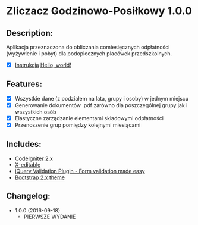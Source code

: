 # Zliczacz Godzinowo-Posiłkowy 1.0.0

## Description:
Aplikacja przeznaczona do obliczania comiesięcznych odpłatności (wyżywienie i pobyt) dla podopiecznych placówek przedszkolnych.
* [x] [Instrukcja](https://github.com/technet-systems/zliczacz-godzinowo-posilkowy/blob/master/docs/zliczacz-instrukcja.pdf)
<a href="http://example.com/" target="_blank">Hello, world!</a>

## Features:
* [x] Wszystkie dane (z podziałem na lata, grupy i osoby) w jednym miejscu
* [x] Generowanie dokumentów .pdf zarówno dla poszczególnej grupy jak i wszystkich osób
* [x] Elastyczne zarządzanie elementami składowymi odpłatności
* [x] Przenoszenie grup pomiędzy kolejnymi miesiącami

## Includes:

* [CodeIgniter 2.x](https://github.com/bcit-ci/CodeIgniter)
* [X-editable](https://github.com/vitalets/x-editable)
* [jQuery Validation Plugin - Form validation made easy](https://github.com/jquery-validation/jquery-validation)
* [Bootstrap 2.x theme](https://getbootstrap.com/)

## Changelog:
* 1.0.0 (2016-09-18)
  * PIERWSZE WYDANIE
